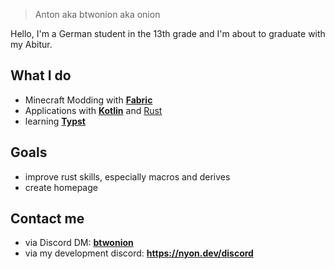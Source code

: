> Anton aka btwonion aka onion

Hello, 
I'm a German student in the 13th grade 
and I'm about to graduate with my 
Abitur.

## What I do
- Minecraft Modding with [**Fabric**](https://fabricmc.net)
- Applications with [**Kotlin**](https://kotlinlang.org) and [Rust](https://rust-lang.org)
- learning [**Typst**](https://typst.app)

## Goals
- improve rust skills, especially macros and derives
- create homepage

## Contact me
- via Discord DM: [**btwonion**](https://discord.com/users/645263163411005440)
- via my development discord: **https://nyon.dev/discord**
